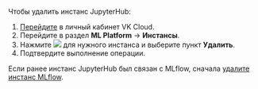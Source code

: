 Чтобы удалить инстанс JupyterHub:

1. [Перейдите](https://msk.cloud.vk.com/app/) в личный кабинет VK Cloud.
1. Перейдите в раздел **ML Platform** → **Инстансы**.
1. Нажмите ![ ](/ru/assets/more-icon.svg "inline") для нужного инстанса и выберите пункт **Удалить**.
1. Подтвердите выполнение операции.

<info>

Если ранее инстанс JupyterHub был связан с MLflow, сначала [удалите инстанс MLflow](/ru/ml/mlplatform/mlflow/manage/delete).

</info>
